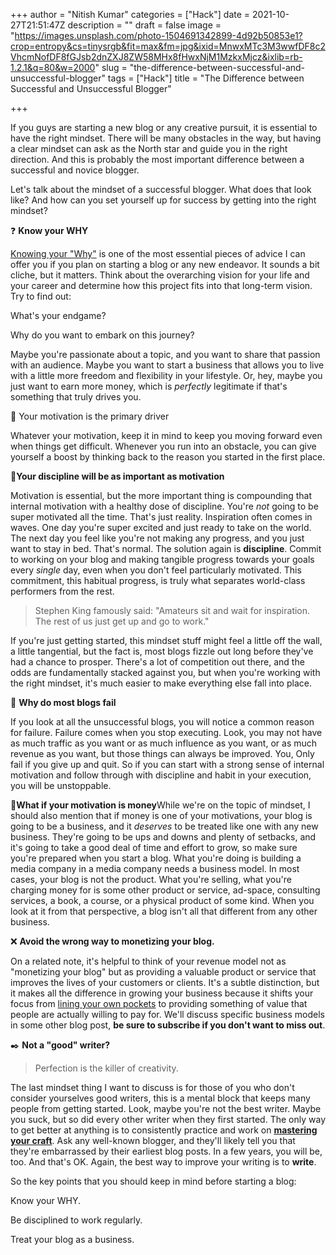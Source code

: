 +++
author = "Nitish Kumar"
categories = ["Hack"]
date = 2021-10-27T21:51:47Z
description = ""
draft = false
image = "https://images.unsplash.com/photo-1504691342899-4d92b50853e1?crop=entropy&cs=tinysrgb&fit=max&fm=jpg&ixid=MnwxMTc3M3wwfDF8c2VhcmNofDF8fGJsb2dnZXJ8ZW58MHx8fHwxNjM1MzkxMjcz&ixlib=rb-1.2.1&q=80&w=2000"
slug = "the-difference-between-successful-and-unsuccessful-blogger"
tags = ["Hack"]
title = "The Difference between Successful and Unsuccessful Blogger"

+++


If you guys are starting a new blog or any creative pursuit, it is essential to have the right mindset. There will be many obstacles in the way, but having a clear mindset can ask as the North star and guide you in the right direction. And this is probably the most important difference between a successful and novice blogger.

Let's talk about the mindset of a successful blogger. What does that look like? And how can you set yourself up for success by getting into the right mindset?

❓ **Know your WHY**

[Knowing your "Why"](https://www.johnolivant.com/start-with-why-simon-sinek-book-summary/) is one of the most essential pieces of advice I can offer you if you plan on starting a blog or any new endeavor. It sounds a bit cliche, but it matters. Think about the overarching vision for your life and your career and determine how this project fits into that long-term vision. Try to find out:

What's your endgame?

Why do you want to embark on this journey?

Maybe you're passionate about a topic, and you want to share that passion with an audience. Maybe you want to start a business that allows you to live with a little more freedom and flexibility in your lifestyle. Or, hey, maybe you just want to earn more money, which is _perfectly_ legitimate if that's something that truly drives you.

🚀 Your motivation is the primary driver

Whatever your motivation, keep it in mind to keep you moving forward even when things get difficult. Whenever you run into an obstacle, you can give yourself a boost by thinking back to the reason you started in the first place.

**🧘Your discipline will be as important as motivation**

Motivation is essential, but the more important thing is compounding that internal motivation with a healthy dose of discipline. You're _not_ going to be super motivated all the time. That's just reality. Inspiration often comes in waves. One day you're super excited and just ready to take on the world. The next day you feel like you're not making any progress, and you just want to stay in bed. That's normal. The solution again is **discipline**. Commit to working on your blog and making tangible progress towards your goals every _single_ day, even when you don't feel particularly motivated. This commitment, this habitual progress, is truly what separates world-class performers from the rest.

> Stephen King famously said: "Amateurs sit and wait for inspiration. The rest of us just get up and go to work."

If you're just getting started, this mindset stuff might feel a little off the wall, a little tangential, but the fact is, most blogs fizzle out long before they've had a chance to prosper. There's a lot of competition out there, and the odds are fundamentally stacked against you, but when you're working with the right mindset, it's much easier to make everything else fall into place.

🛑 **Why do most blogs fail**

If you look at all the unsuccessful blogs, you will notice a common reason for failure. Failure comes when you stop executing. Look, you may not have as much traffic as you want or as much influence as you want, or as much revenue as you want, but those things can always be improved. You, Only fail if you give up and quit. So if you can start with a strong sense of internal motivation and follow through with discipline and habit in your execution, you will be unstoppable.

🤑**What if your motivation is money**While we're on the topic of mindset, I should also mention that if money is one of your motivations, your blog is going to be a business, and it _deserves_ to be treated like one with any new business. They're going to be ups and downs and plenty of setbacks, and it's going to take a good deal of time and effort to grow, so make sure you're prepared when you start a blog. What you're doing is building a media company in a media company needs a business model. In most cases, your blog is not the product. What you're selling, what you're charging money for is some other product or service, ad-space, consulting services, a book, a course, or a physical product of some kind. When you look at it from that perspective, a blog isn't all that different from any other business.

❌ **Avoid the wrong way to monetizing your blog.**

On a related note, it's helpful to think of your revenue model not as "monetizing your blog" but as providing a valuable product or service that improves the lives of your customers or clients. It's a subtle distinction, but it makes all the difference in growing your business because it shifts your focus from [lining your own pockets](https://idioms.thefreedictionary.com/lining+your+pockets) to providing something of value that people are actually willing to pay for. We'll discuss specific business models in some other blog post, **be sure to subscribe if you don't want to miss out**.

✒️ **Not a "good" writer?**

> Perfection is the killer of creativity.

The last mindset thing I want to discuss is for those of you who don't consider yourselves good writers, this is a mental block that keeps many people from getting started. Look, maybe you're not the best writer. Maybe you suck, but so did every other writer when they first started. The only way to get better at anything is to consistently practice and work on **[mastering your craft](https://nicknetvideos.com/master-the-skills-for-success/)**. Ask any well-known blogger, and they'll likely tell you that they're embarrassed by their earliest blog posts. In a few years, you will be, too. And that's OK. Again, the best way to improve your writing is to **write**.

So the key points that you should keep in mind before starting a blog:

Know your WHY.

Be disciplined to work regularly.

Treat your blog as a business.

